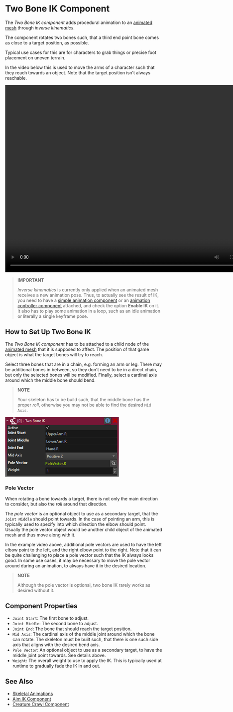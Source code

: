 # Two Bone IK Component

The *Two Bone IK component* adds procedural animation to an [animated mesh](../animated-mesh-component.md) through *inverse kinematics*.

The component rotates two bones such, that a third end point bone comes as close to a target position, as possible.

Typical use cases for this are for characters to grab things or precise foot placement on uneven terrain.

In the video below this is used to move the arms of a character such that they reach towards an object. Note that the target position isn't always reachable.

<video src="media/two-bone-ik.mp4" width="800" height="600" autoplay controls></video>

> **IMPORTANT**
>
> *Inverse kinematics* is currently only applied when an animated mesh receives a new animation pose. Thus, to actually see the result of IK, you need to have a [simple animation component](../simple-animation-component.md) or an [animation controller component](../animation-graphs/animation-controller-component.md) attached, and check the option **Enable IK** on it. It also has to play some animation in a loop, such as an idle animation or literally a single keyframe pose.

## How to Set Up Two Bone IK

The *Two Bone IK component* has to be attached to a child node of the [animated mesh](../animated-mesh-component.md) that it is supposed to affect. The position of that game object is what the target bones will try to reach.

Select three bones that are in a chain, e.g. forming an arm or leg. There may be additional bones in between, so they don't need to be in a direct chain, but only the selected bones will be modified. Finally, select a cardinal axis around which the middle bone should bend.

> **NOTE**
>
> Your skeleton has to be build such, that the middle bone has the proper *roll*, otherwise you may not be able to find the desired `Mid Axis`.

![Two Bone IK Settings](media/twoboneik-settings.png)

### Pole Vector

When rotating a bone towards a target, there is not only the main direction to consider, but also the *roll* around that direction.

The *pole vector* is an optional object to use as a secondary target, that the `Joint Middle` should point towards. In the case of pointing an arm, this is typically used to specify into which direction the elbow should point. Usually the pole vector object would be another child object of the animated mesh and thus move along with it.

In the example video above, additional pole vectors are used to have the left elbow point to the left, and the right elbow point to the right. Note that it can be quite challenging to place a pole vector such that the IK always looks good. In some use cases, it may be necessary to move the pole vector around during an animation, to always have it in the desired location.

> **NOTE**
>
> Although the pole vector is optional, two bone IK rarely works as desired without it.

## Component Properties

* `Joint Start`: The first bone to adjust.
* `Joint Middle`: The second bone to adjust.
* `Joint End`: The bone that should reach the target position.
* `Mid Axis`: The cardinal axis of the middle joint around which the bone can rotate. The skeleton must be built such, that there is one such side axis that aligns with the desired bend axis.
* `Pole Vector`: An optional object to use as a secondary target, to have the middle joint point towards. See details above.
* `Weight`: The overall weight to use to apply the IK. This is typically used at runtime to gradually fade the IK in and out.

## See Also

* [Skeletal Animations](../skeletal-animation-overview.md)
* [Aim IK Component](aim-ik-component.md)
* [Creature Crawl Component](../../../gameplay/creature-crawl-component.md)
